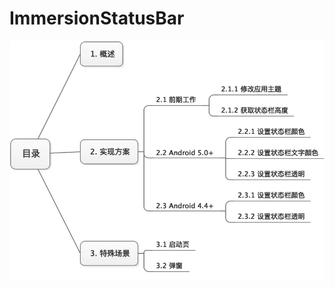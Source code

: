 # ImmersionStatusBar

![](https://raw.githubusercontent.com/zhangmiaocc/blogImageResource/master/img/20190917164145.png)
